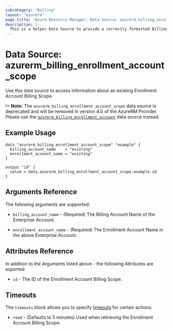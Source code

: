```yaml
---
subcategory: "Billing"
layout: "azurerm"
page_title: "Azure Resource Manager: Data Source: azurerm_billing_enrollment_account_scope"
description: |-
  This is a helper Data Source to provide a correctly formatted Billing Scope ID for an Enterprise Account Enrollment.
---
```


# Data Source: azurerm_billing_enrollment_account_scope

Use this data source to access information about an existing Enrollment Account Billing Scope.

!> **Note:** The `azurerm_billing_enrollment_account_scope` data source is deprecated and will be removed in version 4.0 of the AzureRM Provider. Please use the [`azurerm_billing_enrollment_account`](https://registry.terraform.io/providers/hashicorp/azurerm/latest/docs/data-sources/billing_enrollment_account) data source instead.

## Example Usage

```hcl
data "azurerm_billing_enrollment_account_scope" "example" {
  billing_account_name    = "existing"
  enrollment_account_name = "existing"
}

output "id" {
  value = data.azurerm_billing_enrollment_account_scope.example.id
}
```

## Arguments Reference

The following arguments are supported:

* `billing_account_name` - (Required) The Billing Account Name of the Enterprise Account.

* `enrollment_account_name` - (Required) The Enrollment Account Name in the above Enterprise Account.

## Attributes Reference

In addition to the Arguments listed above - the following Attributes are exported:

* `id` - The ID of the Enrollment Account Billing Scope.

## Timeouts

The `timeouts` block allows you to specify [timeouts](https://www.terraform.io/language/resources/syntax#operation-timeouts) for certain actions:

* `read` - (Defaults to 5 minutes) Used when retrieving the Enrollment Account Billing Scope.
